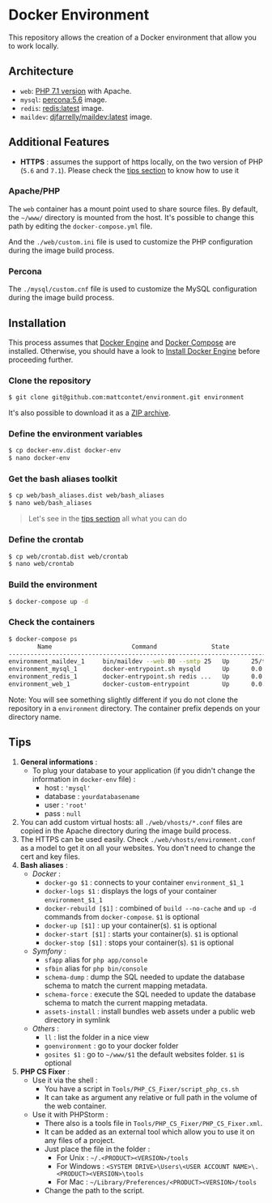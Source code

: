 # Docker Environment
This repository allows the creation of a Docker environment that allow you to work locally.

## Architecture
* `web`: [PHP 7.1 version](https://github.com/mattcontet/environment/blob/master/web/Dockerfile) with Apache.
* `mysql`: [percona:5.6](https://hub.docker.com/_/percona/) image.
* `redis`: [redis:latest](https://hub.docker.com/_/redis/) image.
* `maildev`: [djfarrelly/maildev:latest](https://hub.docker.com/r/djfarrelly/maildev/) image.

## Additional Features
* **HTTPS** : assumes the support of https locally, on the two version of PHP (`5.6` and `7.1`). Please check the [tips section](#tips) to know how to use it

### Apache/PHP
The `web` container has a mount point used to share source files.
By default, the `~/www/` directory is mounted from the host. It's possible to change this path by editing the `docker-compose.yml` file.

And the `./web/custom.ini` file is used to customize the PHP configuration during the image build process. 

### Percona
The `./mysql/custom.cnf` file is used to customize the MySQL configuration during the image build process.

## Installation
This process assumes that [Docker Engine](https://www.docker.com/docker-engine) and [Docker Compose](https://docs.docker.com/compose/) are installed.
Otherwise, you should have a look to [Install Docker Engine](https://docs.docker.com/engine/installation/) before proceeding further.

### Clone the repository
```bash
$ git clone git@github.com:mattcontet/environment.git environment
```
It's also possible to download it as a [ZIP archive](https://github.com/mattcontet/environment/archive/master.zip).

### Define the environment variables
```bash
$ cp docker-env.dist docker-env
$ nano docker-env
```

### Get the bash aliases toolkit
```bash
$ cp web/bash_aliases.dist web/bash_aliases
$ nano web/bash_aliases
```
> Let's see in the [tips section](#tips) all what you can do

### Define the crontab
```bash
$ cp web/crontab.dist web/crontab
$ nano web/crontab
```

### Build the environment
```bash
$ docker-compose up -d
```

### Check the containers
```bash
$ docker-compose ps
        Name                      Command               State                      Ports
------------------------------------------------------------------------------------------------------------
environment_maildev_1     bin/maildev --web 80 --smtp 25   Up      25/tcp, 0.0.0.0:1080->80/tcp
environment_mysql_1       docker-entrypoint.sh mysqld      Up      0.0.0.0:3306->3306/tcp
environment_redis_1       docker-entrypoint.sh redis ...   Up      0.0.0.0:6379->6379/tcp
environment_web_1         docker-custom-entrypoint         Up      0.0.0.0:443->443/tcp, 0.0.0.0:80->80/tcp
```
Note: You will see something slightly different if you do not clone the repository in a `environment` directory.
The container prefix depends on your directory name.

## Tips
1. **General informations** :
    - To plug your database to your application (if you didn't change the information in `docker-env` file) :
        - host : `'mysql'`
        - database : `yourdatabasename`
        - user : `'root'`
        - pass : `null`
2. You can add custom virtual hosts: all `./web/vhosts/*.conf` files are copied in the Apache directory during the image build process.
3. The HTTPS can be used easily. Check `./web/vhosts/environment.conf` as a model to get it on all your websites. You don't need to change the cert and key files.
4. **Bash aliases** :
    - _Docker_ :
        - `docker-go $1`        : connects to your container `environment_$1_1`
        - `docker-logs $1`      : displays the logs of your container `environment_$1_1`
        - `docker-rebuild [$1]` : combined of `build --no-cache` and `up -d` commands from `docker-compose`. `$1` is optional
        - `docker-up [$1]`      : up your container(s). `$1` is optional
        - `docker-start [$1]`   : starts your container(s). `$1` is optional
        - `docker-stop [$1]`    : stops your container(s). `$1` is optional
    - _Symfony_ : 
        - `sfapp` alias for `php app/console`
        - `sfbin` alias for `php bin/console`
        - `schema-dump`     : dump the SQL needed to update the database schema to match the current mapping metadata.
        - `schema-force`    : execute the SQL needed to update the database schema to match the current mapping metadata.
        - `assets-install`  : install bundles web assets under a public web directory in symlink
    - _Others_ :
        - `ll`              : list the folder in a nice view
        - `goenvironment`   : go to your docker folder
        - `gosites $1`      : go to `~/www/$1` the default websites folder. `$1` is optional
5. **PHP CS Fixer** :
    - Use it via the shell :
        - You have a script in `Tools/PHP_CS_Fixer/script_php_cs.sh`
        - It can take as argument any relative or full path in the volume of the web container.
    - Use it with PHPStorm : 
        - There also is a tools file in `Tools/PHP_CS_Fixer/PHP_CS_Fixer.xml`.
        - It can be added as an external tool which allow you to use it on any files of a project.
        - Just place the file in the folder :
            - For Unix : `~/.<PRODUCT><VERSION>/tools`
            - For Windows : `<SYSTEM DRIVE>\Users\<USER ACCOUNT NAME>\.<PRODUCT><VERSION>\tools`
            - For Mac : `~/Library/Preferences/<PRODUCT><VERSION>/tools`
        - Change the path to the script.
